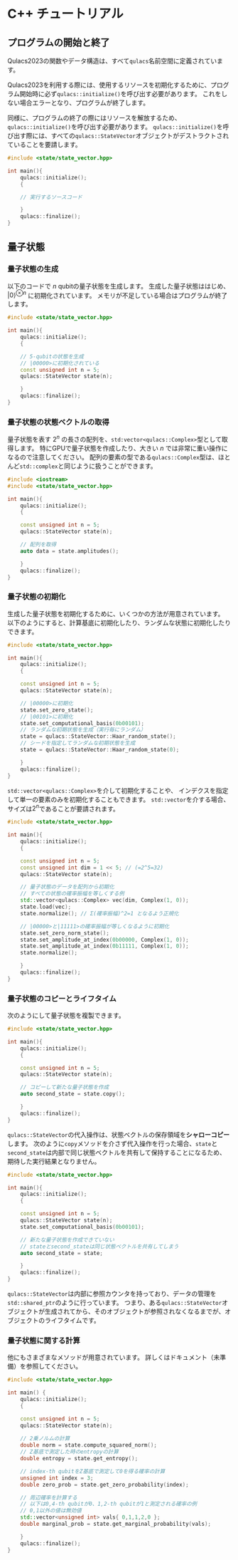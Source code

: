 # C++ チュートリアル

## プログラムの開始と終了

Qulacs2023の関数やデータ構造は、すべて`qulacs`名前空間に定義されています。

Qulacs2023を利用する際には、使用するリソースを初期化するために、プログラム開始時に必ず`qulacs::initialize()`を呼び出す必要があります。
これをしない場合エラーとなり、プログラムが終了します。

同様に、プログラムの終了の際にはリソースを解放するため、`qulacs::initialize()`を呼び出す必要があります。
`qulacs::initialize()`を呼び出す際には、すべての`qulacs::StateVector`オブジェクトがデストラクトされていることを要請します。

```cpp
#include <state/state_vector.hpp>

int main(){
    qulacs::initialize();
    {

    // 実行するソースコード

    }
    qulacs::finalize();
}
```

## 量子状態

### 量子状態の生成

以下のコードで $n$ qubitの量子状態を生成します。
生成した量子状態ははじめ、 $|0\rangle^{\otimes n}$ に初期化されています。
メモリが不足している場合はプログラムが終了します。

```cpp
#include <state/state_vector.hpp>

int main(){
    qulacs::initialize();
    {

    // 5-qubitの状態を生成
    // |00000>に初期化されている
    const unsigned int n = 5;
    qulacs::StateVector state(n);

    }
    qulacs::finalize();
}
```

### 量子状態の状態ベクトルの取得

量子状態を表す $2^n$ の長さの配列を、`std:vector<qulacs::Complex>`型として取得します。
特にGPUで量子状態を作成したり、大きい $n$ では非常に重い操作になるので注意してください。
配列の要素の型である`qulacs::Complex`型は、ほとんど`std::complex`と同じように扱うことができます。

```cpp
#include <iostream>
#include <state/state_vector.hpp>

int main(){
    qulacs::initialize();
    {

    const unsigned int n = 5;
    qulacs::StateVector state(n);

    // 配列を取得
    auto data = state.amplitudes();

    }
    qulacs::finalize();
}
```

### 量子状態の初期化

生成した量子状態を初期化するために、いくつかの方法が用意されています。
以下のようにすると、計算基底に初期化したり、ランダムな状態に初期化したりできます。

```cpp
#include <state/state_vector.hpp>

int main(){
    qulacs::initialize();
    {

    const unsigned int n = 5;
    qulacs::StateVector state(n);

    // |00000>に初期化
    state.set_zero_state();
    // |00101>に初期化
    state.set_computational_basis(0b00101);
    // ランダムな初期状態を生成（実行毎にランダム）
    state = qulacs::StateVector::Haar_random_state();
    // シードを指定してランダムな初期状態を生成
    state = qulacs::StateVector::Haar_random_state(0);

    }
    qulacs::finalize();
}
```
`std::vector<qulacs::Complex>`を介して初期化することや、
インデクスを指定して単一の要素のみを初期化することもできます。
`std::vector`を介する場合、サイズは$2^n$であることが要請されます。

```cpp
#include <state/state_vector.hpp>

int main(){
    qulacs::initialize();
    {

    const unsigned int n = 5;
    const unsigned int dim = 1 << 5; // (=2^5=32)
    qulacs::StateVector state(n);

    // 量子状態のデータを配列から初期化
    // すべての状態の確率振幅を等しくする例
    std::vector<qulacs::Complex> vec(dim, Complex(1, 0));
    state.load(vec);
    state.normalize(); // Σ(確率振幅)^2=1 となるよう正規化

    // |00000>と|11111>の確率振幅が等しくなるように初期化
    state.set_zero_norm_state();
    state.set_amplitude_at_index(0b00000, Complex(1, 0));
    state.set_amplitude_at_index(0b11111, Complex(1, 0));
    state.normalize();

    }
    qulacs::finalize();
}
```

### 量子状態のコピーとライフタイム

次のようにして量子状態を複製できます。

```cpp
#include <state/state_vector.hpp>

int main(){
    qulacs::initialize();
    {

    const unsigned int n = 5;
    qulacs::StateVector state(n);

    // コピーして新たな量子状態を作成
    auto second_state = state.copy();

    }
    qulacs::finalize();
}
```

`qulacs::StateVector`の代入操作は、状態ベクトルの保存領域を**シャローコピー**します。
次のように`copy`メソッドを介さず代入操作を行った場合、`state`と`second_state`は内部で同じ状態ベクトルを共有して保持することになるため、期待した実行結果となりません。

```cpp
#include <state/state_vector.hpp>

int main(){
    qulacs::initialize();
    {

    const unsigned int n = 5;
    qulacs::StateVector state(n);
    state.set_computational_basis(0b00101);

    // 新たな量子状態を作成できていない
    // stateとsecond_stateは同じ状態ベクトルを共有してしまう
    auto second_state = state;

    }
    qulacs::finalize();
}
```

`qulacs::StateVector`は内部に参照カウンタを持っており、データの管理を`std::shared_ptr`のように行っています。
つまり、ある`qulacs::StateVector`オブジェクトが生成されてから、そのオブジェクトが参照されなくなるまでが、オブジェクトのライフタイムです。

### 量子状態に関する計算

他にもさまざまなメソッドが用意されています。
詳しくはドキュメント（未準備）を参照してください。

```cpp
#include <state/state_vector.hpp>

int main() {
    qulacs::initialize();
    {

    const unsigned int n = 5;
    qulacs::StateVector state(n);
    
    // 2乗ノルムの計算
    double norm = state.compute_squared_norm();
    // Z基底で測定した時のentropyの計算
    double entropy = state.get_entropy();

    // index-th qubitをZ基底で測定して0を得る確率の計算
    unsigned int index = 3;
    double zero_prob = state.get_zero_probability(index);

    // 周辺確率を計算する
    // 以下は0,4-th qubitが0、1,2-th qubitが1と測定される確率の例
    // 0,1以外の値は無効値
    std::vector<unsigned int> vals{ 0,1,1,2,0 };
    double marginal_prob = state.get_marginal_probability(vals);

    }
    qulacs::finalize();
}
```
